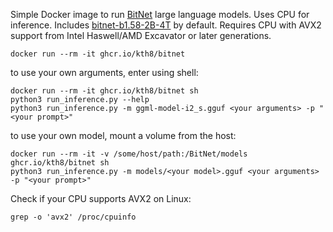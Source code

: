 Simple Docker image to run [BitNet](https://github.com/microsoft/BitNet) large language models. Uses CPU for inference. Includes [bitnet-b1.58-2B-4T](https://huggingface.co/microsoft/bitnet-b1.58-2B-4T-gguf) by default. Requires CPU with AVX2 support from Intel Haswell/AMD Excavator or later generations.
```
docker run --rm -it ghcr.io/kth8/bitnet
```
to use your own arguments, enter using shell:
```
docker run --rm -it ghcr.io/kth8/bitnet sh
python3 run_inference.py --help
python3 run_inference.py -m ggml-model-i2_s.gguf <your arguments> -p "<your prompt>"
```
to use your own model, mount a volume from the host:
```
docker run --rm -it -v /some/host/path:/BitNet/models ghcr.io/kth8/bitnet sh
python3 run_inference.py -m models/<your model>.gguf <your arguments> -p "<your prompt>"
```
Check if your CPU supports AVX2 on Linux:
```
grep -o 'avx2' /proc/cpuinfo
```
